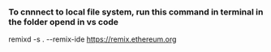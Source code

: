 ### To cnnnect to local file system, run this command in terminal in the folder opend in vs code

remixd -s . --remix-ide https://remix.ethereum.org
